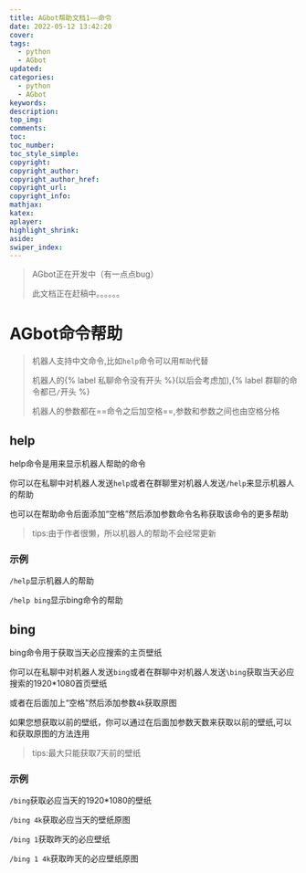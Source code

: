 ```yaml
---
title: AGbot帮助文档1——命令
date: 2022-05-12 13:42:20
cover:
tags: 
  - python
  - AGbot
updated:
categories:
  - python
  - AGbot
keywords:
description:
top_img:
comments:
toc:
toc_number:
toc_style_simple:
copyright:
copyright_author:
copyright_author_href:
copyright_url:
copyright_info:
mathjax:
katex:
aplayer:
highlight_shrink:
aside:
swiper_index:
---
```


> AGbot正在开发中（有一点点bug）
>
> 此文档正在赶稿中。。。。。。

# AGbot命令帮助

> 机器人支持中文命令,比如`help`命令可以用`帮助`代替
>
> 机器人的{% label 私聊命令没有开头 %}(以后会考虑加),{% label 群聊的命令都已`/`开头 %}
>
> 机器人的参数都在==命令之后加空格==,参数和参数之间也由空格分格

## help

help命令是用来显示机器人帮助的命令

你可以在私聊中对机器人发送`help`或者在群聊里对机器人发送`/help`来显示机器人的帮助

也可以在帮助命令后面添加“空格”然后添加参数命令名称获取该命令的更多帮助

> tips:由于作者很懒，所以机器人的帮助不会经常更新

### 示例

`/help`显示机器人的帮助

`/help bing`显示bing命令的帮助



## bing

bing命令用于获取当天必应搜索的主页壁纸

你可以在私聊中对机器人发送`bing`或者在群聊中对机器人发送`\bing`获取当天必应搜索的1920*1080首页壁纸

或者在后面加上“空格”然后添加参数`4k`获取原图

如果您想获取以前的壁纸，你可以通过在后面加参数天数来获取以前的壁纸,可以和获取原图的方法连用

> tips:最大只能获取7天前的壁纸

### 示例

`/bing`获取必应当天的1920*1080的壁纸

`/bing 4k`获取必应当天的壁纸原图

`/bing 1`获取昨天的必应壁纸

`/bing 1 4k`获取昨天的必应壁纸原图

